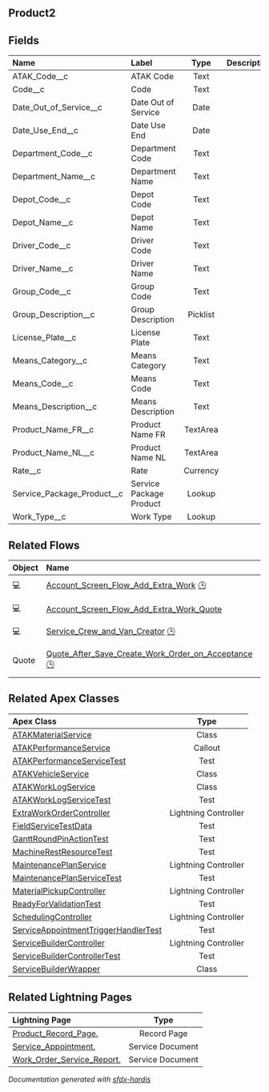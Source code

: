 ## Product2

<!-- Object description -->

## Fields

| Name      | Label | Type | Description |
| :-------- | :---- | :--: | :---------- | 
| ATAK_Code__c | ATAK Code | Text | <!-- --> |
| Code__c | Code | Text | <!-- --> |
| Date_Out_of_Service__c | Date Out of Service | Date | <!-- --> |
| Date_Use_End__c | Date Use End | Date | <!-- --> |
| Department_Code__c | Department Code | Text | <!-- --> |
| Department_Name__c | Department Name | Text | <!-- --> |
| Depot_Code__c | Depot Code | Text | <!-- --> |
| Depot_Name__c | Depot Name | Text | <!-- --> |
| Driver_Code__c | Driver Code | Text | <!-- --> |
| Driver_Name__c | Driver Name | Text | <!-- --> |
| Group_Code__c | Group Code | Text | <!-- --> |
| Group_Description__c | Group Description | Picklist | <!-- --> |
| License_Plate__c | License Plate | Text | <!-- --> |
| Means_Category__c | Means Category | Text | <!-- --> |
| Means_Code__c | Means Code | Text | <!-- --> |
| Means_Description__c | Means Description | Text | <!-- --> |
| Product_Name_FR__c | Product Name FR | TextArea | <!-- --> |
| Product_Name_NL__c | Product Name NL | TextArea | <!-- --> |
| Rate__c | Rate | Currency | <!-- --> |
| Service_Package_Product__c | Service Package Product | Lookup | <!-- --> |
| Work_Type__c | Work Type | Lookup | <!-- --> |


## Related Flows

| Object | Name      | Type | Description |
| :----  | :-------- | :--: | :---------- | 
| 💻 | [Account_Screen_Flow_Add_Extra_Work](../flows/Account_Screen_Flow_Add_Extra_Work.md) [🕒](../flows/Account_Screen_Flow_Add_Extra_Work-history.md) |  Screen Flow | <!-- --> |
| 💻 | [Account_Screen_Flow_Add_Extra_Work_Quote](../flows/Account_Screen_Flow_Add_Extra_Work_Quote.md) |  Screen Flow | <!-- --> |
| 💻 | [Service_Crew_and_Van_Creator](../flows/Service_Crew_and_Van_Creator.md) [🕒](../flows/Service_Crew_and_Van_Creator-history.md) |  Screen Flow | <!-- --> |
| Quote | [Quote_After_Save_Create_Work_Order_on_Acceptance](../flows/Quote_After_Save_Create_Work_Order_on_Acceptance.md) [🕒](../flows/Quote_After_Save_Create_Work_Order_on_Acceptance-history.md) |  Record After Save | <!-- --> |


## Related Apex Classes

| Apex Class | Type |
| :----      | :--: | 
| [ATAKMaterialService](../apex/ATAKMaterialService.md) | Class |
| [ATAKPerformanceService](../apex/ATAKPerformanceService.md) | Callout |
| [ATAKPerformanceServiceTest](../apex/ATAKPerformanceServiceTest.md) | Test |
| [ATAKVehicleService](../apex/ATAKVehicleService.md) | Class |
| [ATAKWorkLogService](../apex/ATAKWorkLogService.md) | Class |
| [ATAKWorkLogServiceTest](../apex/ATAKWorkLogServiceTest.md) | Test |
| [ExtraWorkOrderController](../apex/ExtraWorkOrderController.md) | Lightning Controller |
| [FieldServiceTestData](../apex/FieldServiceTestData.md) | Test |
| [GanttRoundPinActionTest](../apex/GanttRoundPinActionTest.md) | Test |
| [MachineRestResourceTest](../apex/MachineRestResourceTest.md) | Test |
| [MaintenancePlanService](../apex/MaintenancePlanService.md) | Lightning Controller |
| [MaintenancePlanServiceTest](../apex/MaintenancePlanServiceTest.md) | Test |
| [MaterialPickupController](../apex/MaterialPickupController.md) | Lightning Controller |
| [ReadyForValidationTest](../apex/ReadyForValidationTest.md) | Test |
| [SchedulingController](../apex/SchedulingController.md) | Lightning Controller |
| [ServiceAppointmentTriggerHandlerTest](../apex/ServiceAppointmentTriggerHandlerTest.md) | Test |
| [ServiceBuilderController](../apex/ServiceBuilderController.md) | Lightning Controller |
| [ServiceBuilderControllerTest](../apex/ServiceBuilderControllerTest.md) | Test |
| [ServiceBuilderWrapper](../apex/ServiceBuilderWrapper.md) | Class |


## Related Lightning Pages

| Lightning Page | Type |
| :----      | :--: | 
| [Product_Record_Page.](../pages/Product_Record_Page..md) |  Record Page |
| [Service_Appointment.](../pages/Service_Appointment..md) |  Service Document |
| [Work_Order_Service_Report.](../pages/Work_Order_Service_Report..md) |  Service Document |


_Documentation generated with [sfdx-hardis](https://sfdx-hardis.cloudity.com)_
